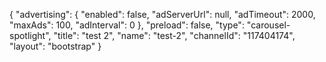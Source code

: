 {
    "advertising": {
        "enabled": false,
        "adServerUrl": null,
        "adTimeout": 2000,
        "maxAds": 100,
        "adInterval": 0
    },
    "preload": false,
    "type": "carousel-spotlight",
    "title": "test 2",
    "name": "test-2",
    "channelId": "117404174",
    "layout": "bootstrap"
}